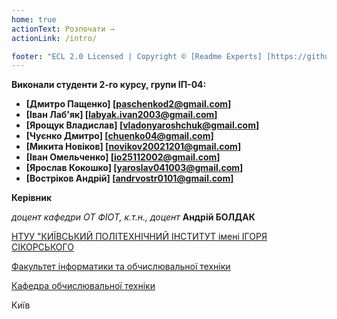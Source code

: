 ```yaml
---
home: true
actionText: Розпочати →
actionLink: /intro/

footer: "ECL 2.0 Licensed | Copyright © [Readme Experts] [https://github.com/ILabiak/expert-surveys]"
---
```



**Виконали студенти 2-го курсу, групи ІП-04:** 

* <span padding-right:5em></span> **[Дмитро Пащенко] [paschenkod2@gmail.com]**
* <span padding-right:5em></span> **[Іван Лаб'як] [labyak.ivan2003@gmail.com]**
* <span padding-right:5em></span> **[Ярощук Владислав] [vladonyaroshchuk@gmail.com]**
* <span padding-right:5em></span> **[Чуєнко Дмитро] [chuenko04@gmail.com]**
* <span padding-right:5em></span> **[Микита Новіков] [novikov20021201@gmail.com]**
* <span padding-right:5em></span> **[Іван Омельченко] [io25112002@gmail.com]**
* <span padding-right:5em></span> **[Ярослав Кокошко] [yaroslav041003@gmail.com]**
* <span padding-right:5em></span> **[Востріков Андрій] [andrvostr0101@gmail.com]**

**Керівник**

*доцент кафедри ОТ ФІОТ, к.т.н., доцент*<span padding-right:5em></span> **Андрій БОЛДАК** 

[НТУУ "КИЇВСЬКИЙ ПОЛІТЕХНІЧНИЙ ІНСТИТУТ імені ІГОРЯ СІКОРСЬКОГО](https://kpi.ua/)

[Факультет інформатики та обчислювальної техніки](https://fiot.kpi.ua/)

[Кафедра обчислювальної техніки](https://comsys.kpi.ua/)

Київ
